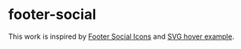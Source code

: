 # footer-social

This  work is inspired by [Footer Social Icons](https://www.opencart.com/index.php?route=marketplace/extension/info&extension_id=29352&sort=date_added) and [SVG hover example](https://codepen.io/luiscarvalho/pen/hJFrx).